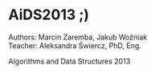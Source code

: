 AiDS2013 ;)
========

Authors: Marcin Zaremba, Jakub Woźniak  
Teacher: Aleksandra Świercz, PhD, Eng.  
  
Algorithms and Data Structures 2013
